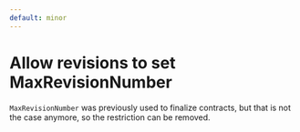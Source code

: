 ```yaml
---
default: minor
---
```


# Allow revisions to set MaxRevisionNumber

`MaxRevisionNumber` was previously used to finalize contracts, but that is not the case anymore, so the restriction can be removed.